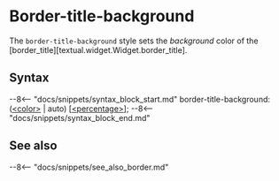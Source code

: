 # Border-title-background

The `border-title-background` style sets the *background* color of the [border_title][textual.widget.Widget.border_title].

## Syntax

--8<-- "docs/snippets/syntax_block_start.md"
border-title-background: (<a href="../../css_types/color">&lt;color&gt;</a> | auto) [<a href="../../css_types/percentage">&lt;percentage&gt;</a>];
--8<-- "docs/snippets/syntax_block_end.md"


## See also

--8<-- "docs/snippets/see_also_border.md"
